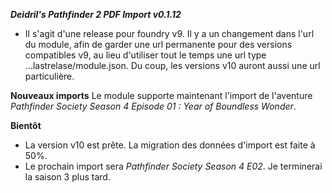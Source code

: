 ***Deidril's Pathfinder 2 PDF Import v0.1.12***
* Il s'agit d'une release pour foundry v9. Il y a un changement dans l'url du module, afin de garder une url permanente pour des versions
compatibles v9, au lieu d'utiliser tout le temps une url type ...lastrelase/module.json. Du coup, les versions v10 auront aussi une 
url particulière.

**Nouveaux imports**
Le module supporte maintenant l'import de l'aventure *Pathfinder Society Season 4 Episode 01 : Year of Boundless Wonder*.

**Bientôt**
* La version v10 est prête. La migration des données d'import est faite à 50%.
* Le prochain import sera *Pathfinder Society Season 4 E02*. Je terminerai la saison 3 plus tard.

